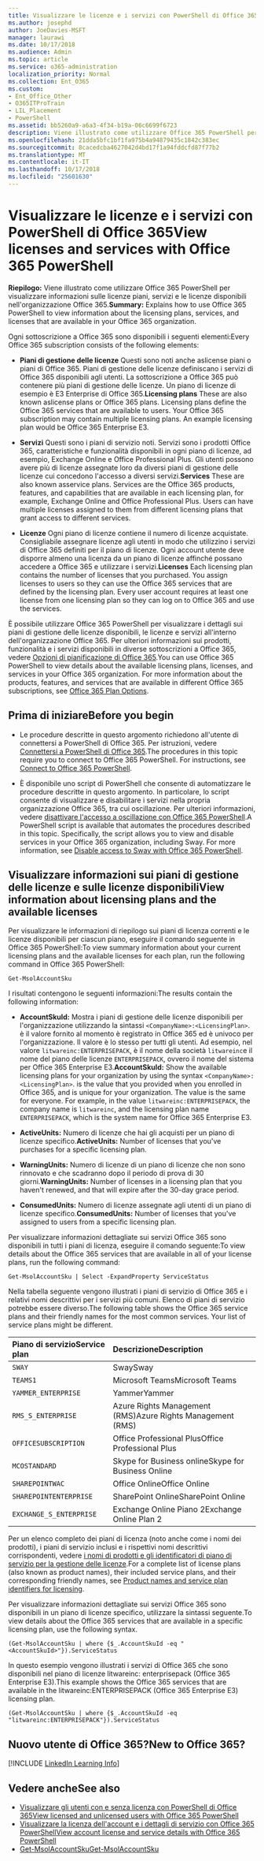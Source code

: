 ```yaml
---
title: Visualizzare le licenze e i servizi con PowerShell di Office 365
ms.author: josephd
author: JoeDavies-MSFT
manager: laurawi
ms.date: 10/17/2018
ms.audience: Admin
ms.topic: article
ms.service: o365-administration
localization_priority: Normal
ms.collection: Ent_O365
ms.custom:
- Ent_Office_Other
- O365ITProTrain
- LIL_Placement
- PowerShell
ms.assetid: bb5260a9-a6a3-4f34-b19a-06c6699f6723
description: Viene illustrato come utilizzare Office 365 PowerShell per visualizzare informazioni sulle licenze piani, servizi e le licenze disponibili nell'organizzazione Office 365.
ms.openlocfilehash: 21dda5bfc1bf1fa975b4a94879435c1842c383ec
ms.sourcegitcommit: 8cacedcba4627042d4bd17f1a94fddcfd87f77b2
ms.translationtype: MT
ms.contentlocale: it-IT
ms.lasthandoff: 10/17/2018
ms.locfileid: "25601630"
---
```

# <a name="view-licenses-and-services-with-office-365-powershell"></a><span data-ttu-id="b20ea-103">Visualizzare le licenze e i servizi con PowerShell di Office 365</span><span class="sxs-lookup"><span data-stu-id="b20ea-103">View licenses and services with Office 365 PowerShell</span></span>

<span data-ttu-id="b20ea-104">**Riepilogo:** Viene illustrato come utilizzare Office 365 PowerShell per visualizzare informazioni sulle licenze piani, servizi e le licenze disponibili nell'organizzazione Office 365.</span><span class="sxs-lookup"><span data-stu-id="b20ea-104">**Summary:** Explains how to use Office 365 PowerShell to view information about the licensing plans, services, and licenses that are available in your Office 365 organization.</span></span>
  
<span data-ttu-id="b20ea-105">Ogni sottoscrizione a Office 365 sono disponibili i seguenti elementi:</span><span class="sxs-lookup"><span data-stu-id="b20ea-105">Every Office 365 subscription consists of the following elements:</span></span>

- <span data-ttu-id="b20ea-p101">**Piani di gestione delle licenze** Questi sono noti anche aslicense piani o piani di Office 365. Piani di gestione delle licenze definiscano i servizi di Office 365 disponibili agli utenti. La sottoscrizione a Office 365 può contenere più piani di gestione delle licenze. Un piano di licenze di esempio è E3 Enterprise di Office 365.</span><span class="sxs-lookup"><span data-stu-id="b20ea-p101">**Licensing plans** These are also known aslicense plans or Office 365 plans. Licensing plans define the Office 365 services that are available to users. Your Office 365 subscription may contain multiple licensing plans. An example licensing plan would be Office 365 Enterprise E3.</span></span>
    
- <span data-ttu-id="b20ea-p102">**Servizi** Questi sono i piani di servizio noti. Servizi sono i prodotti Office 365, caratteristiche e funzionalità disponibili in ogni piano di licenze, ad esempio, Exchange Online e Office Professional Plus. Gli utenti possono avere più di licenze assegnate loro da diversi piani di gestione delle licenze cui concedono l'accesso a diversi servizi.</span><span class="sxs-lookup"><span data-stu-id="b20ea-p102">**Services** These are also known asservice plans. Services are the Office 365 products, features, and capabilities that are available in each licensing plan, for example, Exchange Online and Office Professional Plus. Users can have multiple licenses assigned to them from different licensing plans that grant access to different services.</span></span>
    
- <span data-ttu-id="b20ea-p103">**Licenze** Ogni piano di licenze contiene il numero di licenze acquistate. Consigliabile assegnare licenze agli utenti in modo che utilizzino i servizi di Office 365 definiti per il piano di licenze. Ogni account utente deve disporre almeno una licenza da un piano di licenze affinché possano accedere a Office 365 e utilizzare i servizi.</span><span class="sxs-lookup"><span data-stu-id="b20ea-p103">**Licenses** Each licensing plan contains the number of licenses that you purchased. You assign licenses to users so they can use the Office 365 services that are defined by the licensing plan. Every user account requires at least one license from one licensing plan so they can log on to Office 365 and use the services.</span></span>
    
<span data-ttu-id="b20ea-p104">È possibile utilizzare Office 365 PowerShell per visualizzare i dettagli sui piani di gestione delle licenze disponibili, le licenze e servizi all'interno dell'organizzazione Office 365. Per ulteriori informazioni sui prodotti, funzionalità e i servizi disponibili in diverse sottoscrizioni a Office 365, vedere [Opzioni di pianificazione di Office 365](https://go.microsoft.com/fwlink/p/?LinkId=691147).</span><span class="sxs-lookup"><span data-stu-id="b20ea-p104">You can use Office 365 PowerShell to view details about the available licensing plans, licenses, and services in your Office 365 organization. For more information about the products, features, and services that are available in different Office 365 subscriptions, see [Office 365 Plan Options](https://go.microsoft.com/fwlink/p/?LinkId=691147).</span></span>

## <a name="before-you-begin"></a><span data-ttu-id="b20ea-118">Prima di iniziare</span><span class="sxs-lookup"><span data-stu-id="b20ea-118">Before you begin</span></span>

- <span data-ttu-id="b20ea-p105">Le procedure descritte in questo argomento richiedono all'utente di connettersi a PowerShell di Office 365. Per istruzioni, vedere [Connettersi a PowerShell di Office 365](connect-to-office-365-powershell.md).</span><span class="sxs-lookup"><span data-stu-id="b20ea-p105">The procedures in this topic require you to connect to Office 365 PowerShell. For instructions, see [Connect to Office 365 PowerShell](connect-to-office-365-powershell.md).</span></span>
    
- <span data-ttu-id="b20ea-p106">È disponibile uno script di PowerShell che consente di automatizzare le procedure descritte in questo argomento. In particolare, lo script consente di visualizzare e disabilitare i servizi nella propria organizzazione Office 365, tra cui oscillazione. Per ulteriori informazioni, vedere [disattivare l'accesso a oscillazione con Office 365 PowerShell](disable-access-to-sway-with-office-365-powershell.md).</span><span class="sxs-lookup"><span data-stu-id="b20ea-p106">A PowerShell script is available that automates the procedures described in this topic. Specifically, the script allows you to view and disable services in your Office 365 organization, including Sway. For more information, see [Disable access to Sway with Office 365 PowerShell](disable-access-to-sway-with-office-365-powershell.md).</span></span>
    
## <a name="view-information-about-licensing-plans-and-the-available-licenses"></a><span data-ttu-id="b20ea-124">Visualizzare informazioni sui piani di gestione delle licenze e sulle licenze disponibili</span><span class="sxs-lookup"><span data-stu-id="b20ea-124">View information about licensing plans and the available licenses</span></span>

<span data-ttu-id="b20ea-125">Per visualizzare le informazioni di riepilogo sui piani di licenza correnti e le licenze disponibili per ciascun piano, eseguire il comando seguente in Office 365 PowerShell:</span><span class="sxs-lookup"><span data-stu-id="b20ea-125">To view summary information about your current licensing plans and the available licenses for each plan, run the following command in Office 365 PowerShell:</span></span>
  
```
Get-MsolAccountSku
```

<span data-ttu-id="b20ea-126">I risultati contengono le seguenti informazioni:</span><span class="sxs-lookup"><span data-stu-id="b20ea-126">The results contain the following information:</span></span>
  
- <span data-ttu-id="b20ea-p107">**AccountSkuId:** Mostra i piani di gestione delle licenze disponibili per l'organizzazione utilizzando la sintassi `<CompanyName>:<LicensingPlan>`.  _<CompanyName>_ è il valore fornito al momento è registrato in Office 365 ed è univoco per l'organizzazione. Il _<LicensingPlan>_ valore è lo stesso per tutti gli utenti. Ad esempio, nel valore `litwareinc:ENTERPRISEPACK`, è il nome della società `litwareinc`e il nome del piano delle licenze `ENTERPRISEPACK`, ovvero il nome del sistema per Office 365 Enterprise E3.</span><span class="sxs-lookup"><span data-stu-id="b20ea-p107">**AccountSkuId:** Show the available licensing plans for your organization by using the syntax `<CompanyName>:<LicensingPlan>`.  _<CompanyName>_ is the value that you provided when you enrolled in Office 365, and is unique for your organization. The _<LicensingPlan>_ value is the same for everyone. For example, in the value `litwareinc:ENTERPRISEPACK`, the company name is  `litwareinc`, and the licensing plan name  `ENTERPRISEPACK`, which is the system name for Office 365 Enterprise E3.</span></span>
    
- <span data-ttu-id="b20ea-131">**ActiveUnits:** Numero di licenze che hai gli acquisti per un piano di licenze specifico.</span><span class="sxs-lookup"><span data-stu-id="b20ea-131">**ActiveUnits:** Number of licenses that you've purchases for a specific licensing plan.</span></span>
    
- <span data-ttu-id="b20ea-132">**WarningUnits:** Numero di licenze di un piano di licenze che non sono rinnovato e che scadranno dopo il periodo di prova di 30 giorni.</span><span class="sxs-lookup"><span data-stu-id="b20ea-132">**WarningUnits:** Number of licenses in a licensing plan that you haven't renewed, and that will expire after the 30-day grace period.</span></span>
    
- <span data-ttu-id="b20ea-133">**ConsumedUnits:** Numero di licenze assegnate agli utenti di un piano di licenze specifico.</span><span class="sxs-lookup"><span data-stu-id="b20ea-133">**ConsumedUnits:** Number of licenses that you've assigned to users from a specific licensing plan.</span></span>
    
<span data-ttu-id="b20ea-134">Per visualizzare informazioni dettagliate sui servizi Office 365 sono disponibili in tutti i piani di licenza, eseguire il comando seguente:</span><span class="sxs-lookup"><span data-stu-id="b20ea-134">To view details about the Office 365 services that are available in all of your license plans, run the following command:</span></span>
  
```
Get-MsolAccountSku | Select -ExpandProperty ServiceStatus
```

<span data-ttu-id="b20ea-p108">Nella tabella seguente vengono illustrati i piani di servizio di Office 365 e i relativi nomi descrittivi per i servizi più comuni. Elenco di piani di servizio potrebbe essere diverso.</span><span class="sxs-lookup"><span data-stu-id="b20ea-p108">The following table shows the Office 365 service plans and their friendly names for the most common services. Your list of service plans might be different.</span></span> 
  
|<span data-ttu-id="b20ea-137">**Piano di servizio**</span><span class="sxs-lookup"><span data-stu-id="b20ea-137">**Service plan**</span></span>|<span data-ttu-id="b20ea-138">**Descrizione**</span><span class="sxs-lookup"><span data-stu-id="b20ea-138">**Description**</span></span>|
|:-----|:-----|
| `SWAY` <br/> |<span data-ttu-id="b20ea-139">Sway</span><span class="sxs-lookup"><span data-stu-id="b20ea-139">Sway</span></span>  <br/> |
| `TEAMS1` <br/> |<span data-ttu-id="b20ea-140">Microsoft Teams</span><span class="sxs-lookup"><span data-stu-id="b20ea-140">Microsoft Teams</span></span>  <br/> |
| `YAMMER_ENTERPRISE` <br/> |<span data-ttu-id="b20ea-141">Yammer</span><span class="sxs-lookup"><span data-stu-id="b20ea-141">Yammer</span></span>  <br/> |
| `RMS_S_ENTERPRISE` <br/> |<span data-ttu-id="b20ea-142">Azure Rights Management (RMS)</span><span class="sxs-lookup"><span data-stu-id="b20ea-142">Azure Rights Management (RMS)</span></span>  <br/> |
| `OFFICESUBSCRIPTION` <br/> |<span data-ttu-id="b20ea-143">Office Professional Plus</span><span class="sxs-lookup"><span data-stu-id="b20ea-143">Office Professional Plus</span></span>  <br/> |
| `MCOSTANDARD` <br/> |<span data-ttu-id="b20ea-144">Skype for Business online</span><span class="sxs-lookup"><span data-stu-id="b20ea-144">Skype for Business Online</span></span>  <br/> |
| `SHAREPOINTWAC` <br/> |<span data-ttu-id="b20ea-145">Office Online</span><span class="sxs-lookup"><span data-stu-id="b20ea-145">Office Online</span></span>  <br/> |
| `SHAREPOINTENTERPRISE` <br/> |<span data-ttu-id="b20ea-146">SharePoint Online</span><span class="sxs-lookup"><span data-stu-id="b20ea-146">SharePoint Online</span></span>  <br/> |
| `EXCHANGE_S_ENTERPRISE` <br/> |<span data-ttu-id="b20ea-147">Exchange Online Piano 2</span><span class="sxs-lookup"><span data-stu-id="b20ea-147">Exchange Online Plan 2</span></span>  <br/> |
   
<span data-ttu-id="b20ea-148">Per un elenco completo dei piani di licenza (noto anche come i nomi dei prodotti), i piani di servizio inclusi e i rispettivi nomi descrittivi corrispondenti, vedere [i nomi di prodotti e gli identificatori di piano di servizio per la gestione delle licenze](https://docs.microsoft.com/azure/active-directory/users-groups-roles/licensing-service-plan-reference).</span><span class="sxs-lookup"><span data-stu-id="b20ea-148">For a complete list of license plans (also known as product names), their included service plans, and their corresponding friendly names, see [Product names and service plan identifiers for licensing](https://docs.microsoft.com/azure/active-directory/users-groups-roles/licensing-service-plan-reference).</span></span>

<span data-ttu-id="b20ea-149">Per visualizzare informazioni dettagliate sui servizi Office 365 sono disponibili in un piano di licenze specifico, utilizzare la sintassi seguente.</span><span class="sxs-lookup"><span data-stu-id="b20ea-149">To view details about the Office 365 services that are available in a specific licensing plan, use the following syntax.</span></span>
  
```
(Get-MsolAccountSku | where {$_.AccountSkuId -eq "<AccountSkuId>"}).ServiceStatus
```

<span data-ttu-id="b20ea-150">In questo esempio vengono illustrati i servizi di Office 365 che sono disponibili nel piano di licenze litwareinc: enterprisepack (Office 365 Enterprise E3).</span><span class="sxs-lookup"><span data-stu-id="b20ea-150">This example shows the Office 365 services that are available in the litwareinc:ENTERPRISEPACK (Office 365 Enterprise E3) licensing plan.</span></span>
  
```
(Get-MsolAccountSku | where {$_.AccountSkuId -eq "litwareinc:ENTERPRISEPACK"}).ServiceStatus
```

## <a name="new-to-office-365"></a><span data-ttu-id="b20ea-151">Nuovo utente di Office 365?</span><span class="sxs-lookup"><span data-stu-id="b20ea-151">New to Office 365?</span></span>

[!INCLUDE [LinkedIn Learning Info](../common/office/linkedin-learning-info.md)]
   
## <a name="see-also"></a><span data-ttu-id="b20ea-152">Vedere anche</span><span class="sxs-lookup"><span data-stu-id="b20ea-152">See also</span></span>

- [<span data-ttu-id="b20ea-153">Visualizzare gli utenti con e senza licenza con PowerShell di Office 365</span><span class="sxs-lookup"><span data-stu-id="b20ea-153">View licensed and unlicensed users with Office 365 PowerShell</span></span>](view-licensed-and-unlicensed-users-with-office-365-powershell.md)
- [<span data-ttu-id="b20ea-154">Visualizzare la licenza dell'account e i dettagli di servizio con Office 365 PowerShell</span><span class="sxs-lookup"><span data-stu-id="b20ea-154">View account license and service details with Office 365 PowerShell</span></span>](view-account-license-and-service-details-with-office-365-powershell.md)
- [<span data-ttu-id="b20ea-155">Get-MsolAccountSku</span><span class="sxs-lookup"><span data-stu-id="b20ea-155">Get-MsolAccountSku</span></span>](https://go.microsoft.com/fwlink/p/?LinkId=691549)

